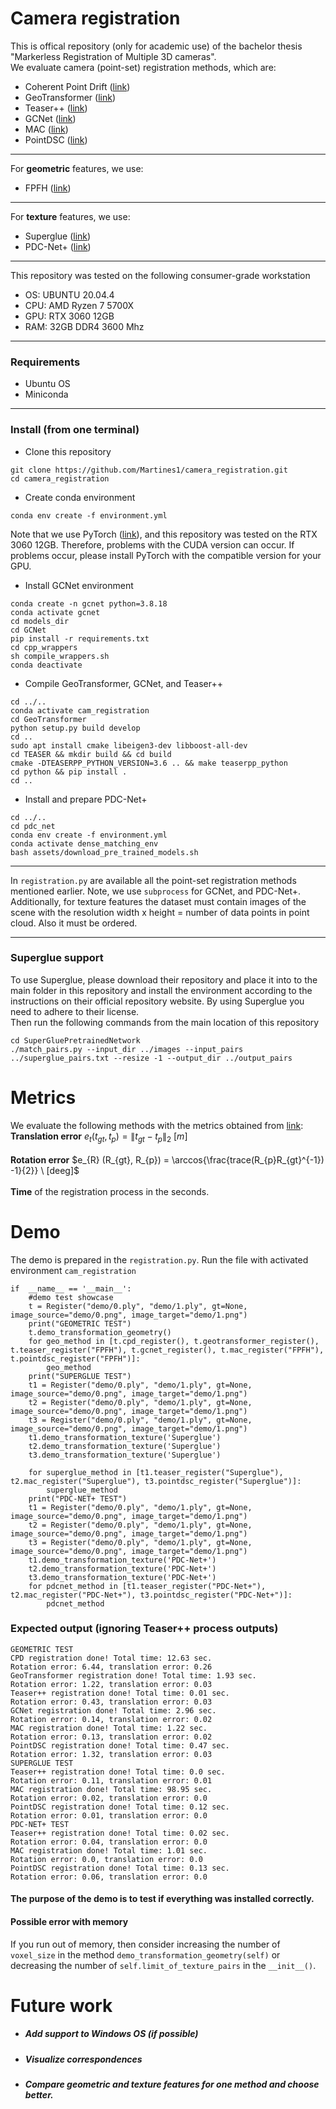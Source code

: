 # Camera registration
This is offical repository (only for academic use) of the bachelor thesis "Markerless Registration of Multiple 3D cameras". \
We evaluate camera (point-set) registration methods, which are: 

* Coherent Point Drift ([link](https://github.com/neka-nat/probreg))
* GeoTransformer ([link](https://github.com/qinzheng93/GeoTransformer))
* Teaser++ ([link](https://github.com/MIT-SPARK/TEASER-plusplus))
* GCNet ([link](https://github.com/zhulf0804/GCNet))
* MAC ([link](https://github.com/zhangxy0517/3D-Registration-with-Maximal-Cliques))
* PointDSC ([link](https://github.com/XuyangBai/PointDSC))
***
For **geometric** features, we use:
* FPFH ([link](https://www.cvl.iis.u-tokyo.ac.jp/class2016/2016w/papers/6.3DdataProcessing/Rusu_FPFH_ICRA2009.pdf))
***
For **texture** features, we use:
* Superglue ([link](https://github.com/magicleap/SuperGluePretrainedNetwork))
* PDC-Net+ ([link](https://github.com/PruneTruong/DenseMatching))
***
This repository was tested on the following consumer-grade workstation
* OS: UBUNTU 20.04.4
* CPU: AMD Ryzen 7 5700X
* GPU: RTX 3060 12GB
* RAM: 32GB DDR4 3600 Mhz
***
### Requirements
* Ubuntu OS
* Miniconda
***
### Install (from one terminal)
* Clone this repository
```
git clone https://github.com/Martines1/camera_registration.git
cd camera_registration
```
* Create conda environment
```
conda env create -f environment.yml
```
Note that we use PyTorch ([link](https://pytorch.org/)), and this repository was tested on the RTX 3060 12GB. Therefore, problems with the CUDA version can occur. If problems occur, please install PyTorch with the compatible version for your GPU.
* Install GCNet environment
```
conda create -n gcnet python=3.8.18
conda activate gcnet
cd models_dir
cd GCNet
pip install -r requirements.txt
cd cpp_wrappers
sh compile_wrappers.sh
conda deactivate
```

* Compile GeoTransformer, GCNet, and Teaser++
```
cd ../..
conda activate cam_registration
cd GeoTransformer
python setup.py build develop
cd ..
sudo apt install cmake libeigen3-dev libboost-all-dev
cd TEASER && mkdir build && cd build
cmake -DTEASERPP_PYTHON_VERSION=3.6 .. && make teaserpp_python
cd python && pip install .
cd ..
```
* Install and prepare PDC-Net+
```
cd ../..
cd pdc_net
conda env create -f environment.yml
conda activate dense_matching_env
bash assets/download_pre_trained_models.sh
```
***
In `registration.py` are available all the point-set registration methods mentioned earlier. Note, we use `subprocess` for GCNet, and PDC-Net+.
Additionally, for texture features the dataset must contain images of the scene with the resolution width x height = number of data points in point cloud. Also it must be ordered.
***
### Superglue support
To use Superglue, please download their repository and place it into to the main folder in this repository and install the environment according to the instructions on their official repository website. By using Superglue you need to adhere to their license.\
Then run the following commands from the main location of this repository
```
cd SuperGluePretrainedNetwork
./match_pairs.py --input_dir ../images --input_pairs ../superglue_pairs.txt --resize -1 --output_dir ../output_pairs
````


# Metrics
We evaluate the following methods with the metrics obtained from [link](https://cmp.felk.cvut.cz/~hodanto2/data/hodan2016evaluation.pdf): \
**Translation error** $e_{t} (t_{gt}, t_{p}) =  \lVert t_{gt} - t_{p} \rVert_{2} \ [m]$ \
\
**Rotation error** $e_{R} (R_{gt}, R_{p}) = \arccos{\frac{trace(R_{p}R_{gt}^{-1}) -1}{2}} \ [deeg]$ \
\
**Time** of the registration process in the seconds.

# Demo
The demo is prepared in the `registration.py`. Run the file with activated environment `cam_registration`
```
if  __name__ == '__main__':
    #demo test showcase
    t = Register("demo/0.ply", "demo/1.ply", gt=None, image_source="demo/0.png", image_target="demo/1.png")
    print("GEOMETRIC TEST")
    t.demo_transformation_geometry()
    for geo_method in [t.cpd_register(), t.geotransformer_register(), t.teaser_register("FPFH"), t.gcnet_register(), t.mac_register("FPFH"), t.pointdsc_register("FPFH")]:
        geo_method
    print("SUPERGLUE TEST")
    t1 = Register("demo/0.ply", "demo/1.ply", gt=None, image_source="demo/0.png", image_target="demo/1.png")
    t2 = Register("demo/0.ply", "demo/1.ply", gt=None, image_source="demo/0.png", image_target="demo/1.png")
    t3 = Register("demo/0.ply", "demo/1.ply", gt=None, image_source="demo/0.png", image_target="demo/1.png")
    t1.demo_transformation_texture('Superglue')
    t2.demo_transformation_texture('Superglue')
    t3.demo_transformation_texture('Superglue')
    
    for superglue_method in [t1.teaser_register("Superglue"), t2.mac_register("Superglue"), t3.pointdsc_register("Superglue")]:
        superglue_method
    print("PDC-NET+ TEST")
    t1 = Register("demo/0.ply", "demo/1.ply", gt=None, image_source="demo/0.png", image_target="demo/1.png")
    t2 = Register("demo/0.ply", "demo/1.ply", gt=None, image_source="demo/0.png", image_target="demo/1.png")
    t3 = Register("demo/0.ply", "demo/1.ply", gt=None, image_source="demo/0.png", image_target="demo/1.png")
    t1.demo_transformation_texture('PDC-Net+')
    t2.demo_transformation_texture('PDC-Net+')
    t3.demo_transformation_texture('PDC-Net+')
    for pdcnet_method in [t1.teaser_register("PDC-Net+"), t2.mac_register("PDC-Net+"), t3.pointdsc_register("PDC-Net+")]:
        pdcnet_method
```
### Expected output (ignoring Teaser++ process outputs)
```
GEOMETRIC TEST
CPD registration done! Total time: 12.63 sec.
Rotation error: 6.44, translation error: 0.26
GeoTransformer registration done! Total time: 1.93 sec.
Rotation error: 1.22, translation error: 0.03
Teaser++ registration done! Total time: 0.01 sec.
Rotation error: 0.43, translation error: 0.03
GCNet registration done! Total time: 2.96 sec.
Rotation error: 0.14, translation error: 0.02
MAC registration done! Total time: 1.22 sec.
Rotation error: 0.13, translation error: 0.02
PointDSC registration done! Total time: 0.47 sec.
Rotation error: 1.32, translation error: 0.03
SUPERGLUE TEST
Teaser++ registration done! Total time: 0.0 sec.
Rotation error: 0.11, translation error: 0.01
MAC registration done! Total time: 98.95 sec.
Rotation error: 0.02, translation error: 0.0
PointDSC registration done! Total time: 0.12 sec.
Rotation error: 0.01, translation error: 0.0
PDC-NET+ TEST
Teaser++ registration done! Total time: 0.02 sec.
Rotation error: 0.04, translation error: 0.0
MAC registration done! Total time: 1.01 sec.
Rotation error: 0.0, translation error: 0.0
PointDSC registration done! Total time: 0.13 sec.
Rotation error: 0.06, translation error: 0.0
```
#### The purpose of the demo is to test if everything was installed correctly.
#### Possible error with memory
If you run out of memory, then consider increasing the number of `voxel_size` in the method `demo_transformation_geometry(self)` or decreasing the number of `self.limit_of_texture_pairs` in the `__init__()`.
# Future work
* ##### Add support to Windows OS (if possible)
* ##### Visualize correspondences
* ##### Compare geometric and texture features for one method and choose better.
